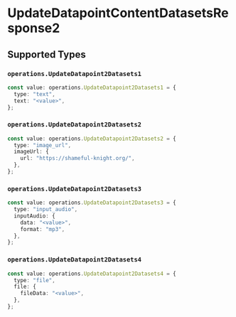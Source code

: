 # UpdateDatapointContentDatasetsResponse2


## Supported Types

### `operations.UpdateDatapoint2Datasets1`

```typescript
const value: operations.UpdateDatapoint2Datasets1 = {
  type: "text",
  text: "<value>",
};
```

### `operations.UpdateDatapoint2Datasets2`

```typescript
const value: operations.UpdateDatapoint2Datasets2 = {
  type: "image_url",
  imageUrl: {
    url: "https://shameful-knight.org/",
  },
};
```

### `operations.UpdateDatapoint2Datasets3`

```typescript
const value: operations.UpdateDatapoint2Datasets3 = {
  type: "input_audio",
  inputAudio: {
    data: "<value>",
    format: "mp3",
  },
};
```

### `operations.UpdateDatapoint2Datasets4`

```typescript
const value: operations.UpdateDatapoint2Datasets4 = {
  type: "file",
  file: {
    fileData: "<value>",
  },
};
```

